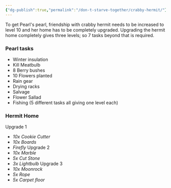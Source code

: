 ```yaml
---
{"dg-publish":true,"permalink":"/don-t-starve-together/crabby-hermit/"}
---
```


To get Pearl's pearl, friendship with crabby hermit needs to be increased to level 10 and her home has to be completely upgraded. Upgrading the hermit home completely gives three levels; so 7 tasks beyond that is required.

### Pearl tasks
* Winter insulation
* Kill Meatbulb
* 8 Berry bushes
* 10 Flowers planted
* Rain gear
* Drying racks
* Salvage
* Flower Sallad
* Fishing (5 different tasks all giving one level each)

### Hermit Home
Upgrade 1
* *10x Cookie Cutter*
* *10x Boards*
* *Firefly*
Upgrade 2
* *10x Marble*
* *5x Cut Stone*
* *3x Lightbulb*
Upgrade 3
* *10x Moonrock*
* *5x Rope*
* *5x Carpet floor*